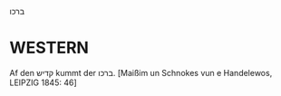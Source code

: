 ברכו

WESTERN
========

Af den קדיש kummt der ברכו.
[Maißim un Schnokes vun e Handelewos, LEIPZIG 1845: 46]